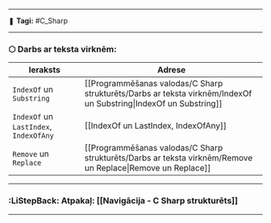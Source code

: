 ___

❚ **Tagi:** #C_Sharp 

---
### ⬡ Darbs ar teksta virknēm:

|Ieraksts|Adrese|
|---|---|
|`IndexOf` un `Substring`|[[Programmēšanas valodas/C Sharp strukturēts/Darbs ar teksta virknēm/IndexOf un Substring\|IndexOf un Substring]]|
|`IndexOf` un `LastIndex`, `IndexOfAny`|[[IndexOf un LastIndex, IndexOfAny]]|
|`Remove` un `Replace`|[[Programmēšanas valodas/C Sharp strukturēts/Darbs ar teksta virknēm/Remove un Replace\|Remove un Replace]]|

---
### :LiStepBack: Atpakaļ: [[Navigācija - C Sharp strukturēts]]

___